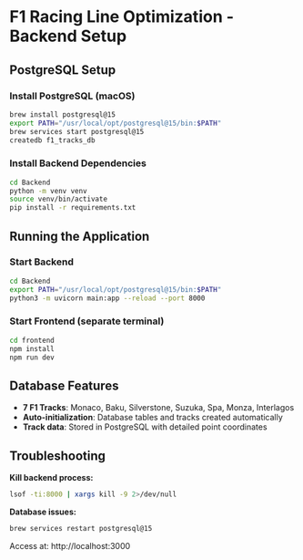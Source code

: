 # F1 Racing Line Optimization - Backend Setup

## PostgreSQL Setup

### Install PostgreSQL (macOS)
```bash
brew install postgresql@15
export PATH="/usr/local/opt/postgresql@15/bin:$PATH"
brew services start postgresql@15
createdb f1_tracks_db
```

### Install Backend Dependencies
```bash
cd Backend
python -m venv venv
source venv/bin/activate
pip install -r requirements.txt
```

## Running the Application

### Start Backend
```bash
cd Backend
export PATH="/usr/local/opt/postgresql@15/bin:$PATH"
python3 -m uvicorn main:app --reload --port 8000
```

### Start Frontend (separate terminal)
```bash
cd frontend
npm install
npm run dev
```

## Database Features

- **7 F1 Tracks**: Monaco, Baku, Silverstone, Suzuka, Spa, Monza, Interlagos
- **Auto-initialization**: Database tables and tracks created automatically
- **Track data**: Stored in PostgreSQL with detailed point coordinates

## Troubleshooting

**Kill backend process:**
```bash
lsof -ti:8000 | xargs kill -9 2>/dev/null
```

**Database issues:**
```bash
brew services restart postgresql@15
```

Access at: http://localhost:3000 
